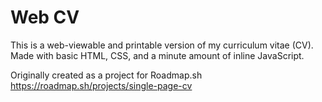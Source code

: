 # Web CV

This is a web-viewable and printable version of my curriculum vitae (CV).
Made with basic HTML, CSS, and a minute amount of inline JavaScript.

Originally created as a project for Roadmap.sh
https://roadmap.sh/projects/single-page-cv